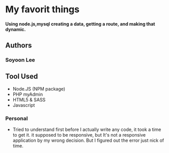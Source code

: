 # My favorit things

#### Using node.js,mysql creating a data, getting a route, and making that dynamic.

## Authors 

### Soyoon Lee 


## Tool Used 

* Node.JS (NPM package)
* PHP myAdmin
* HTML5 & SASS 
* Javascript 


### Personal
* Tried to understand first before I actually write any code, it took a time to get it. it supposed to be responsive, but It's not a responsive application by my wrong decision. But I figured out the error just nick of time.
